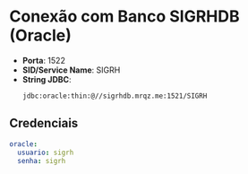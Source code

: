 # Conexão com Banco SIGRHDB (Oracle)

- **Porta**: 1522
- **SID/Service Name**: SIGRH
- **String JDBC**:
  ```
  jdbc:oracle:thin:@//sigrhdb.mrqz.me:1521/SIGRH
  ```

## Credenciais

```yaml
oracle:
  usuario: sigrh
  senha: sigrh
```
